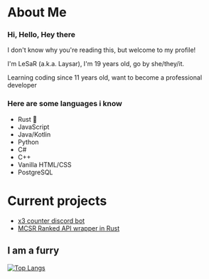 # About Me

### Hi, Hello, Hey there 

I don't know why you're reading this, but welcome to my profile!

I'm LeSaR (a.k.a. Laysar), I'm 19 years old, go by she/they/it.

Learning coding since 11 years old, want to become a professional developer

### Here are some languages i know

- Rust 💜
- JavaScript
- Java/Kotlin
- Python
- C#
- C++
- Vanilla HTML/CSS
- PostgreSQL

# Current projects

- [x3 counter discord bot](https://github.com/LeSaRXD/x3-counter-bot)
- [MCSR Ranked API wrapper in Rust](https://github.com/LeSaRXD/mcsr-ranked-api-rs)

##  I am a furry   

[![Top Langs](https://github-readme-stats.vercel.app/api/top-langs/?username=LeSaRXD&hide=shaderlab&theme=dark)](https://github.com/anuraghazra/github-readme-stats)
